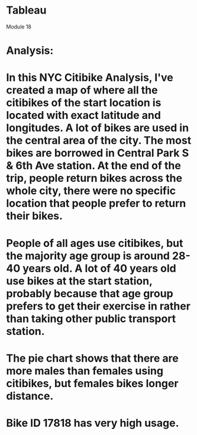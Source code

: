# Tableau
Module 18

# Analysis:
# In this NYC Citibike Analysis, I've created a map of where all the citibikes of the start location is located with exact latitude and longitudes. A lot of bikes are used in the central area of the city. The most bikes are borrowed in Central Park S & 6th Ave station. At the end of the trip, people return bikes across the whole city, there were no specific location that people prefer to return their bikes.
# People of all ages use citibikes, but the majority age group is around 28-40 years old. A lot of 40 years old use bikes at the start station, probably because that age group prefers to get their exercise in rather than taking other public transport station.
# The pie chart shows that there are more males than females using citibikes, but females bikes longer distance.
# Bike ID 17818 has very high usage.


